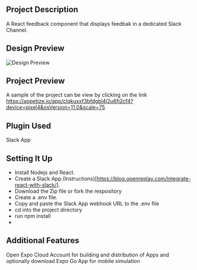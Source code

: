 ## Project Description
A React feedback component that displays feedbak in a dedicated Slack Channel.

## Design Preview
![Design Preview]()
## Project Preview
A sample of the project can be view by clicking on the link  
https://appetize.io/app/clqkuxxf3bfdgbl4l2u6fi2cf4?device=pixel4&osVersion=11.0&scale=75
## Plugin Used
Slack App
## Setting It Up
- Install Nodejs and React.
- Create a Slack App.(Instructions)[https://blog.openreplay.com/integrate-react-with-slack/].
- Download the Zip file or fork the respository
- Create a .env file.
- Copy and paste the Slack App webhook URL to the .env file
- cd into the project directory
- run npm install
- 

## Additional Features
Open Expo Cloud Account for building and distribution of Apps and optionally download Expo Go App for mobile simulation
